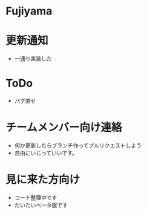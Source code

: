 # Fujiyama

# 更新通知
- 一通り実装した

# ToDo
- バグ直せ

# チームメンバー向け連絡
- 何か更新したらブランチ作ってプルリクエストしよう
- 自由にいじっていいです。

# 見に来た方向け
- コード整理中です
- だいたいベータ版です
